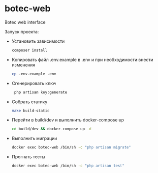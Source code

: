 # botec-web
Botec web interface

Запуск проекта: 
 - Установить зависимости
    ```bash
   composer install
    ```
 - Копировать файл .env.example в .env и при необходимости внести изменения
    ```bash
   cp .env.example .env
   ```
 - Сгенерировать ключ 
   ```bash
    php artisan key:generate
   ````
 - Собрать статику
    ```bash
    make build-static
    ```
 - Перейти в build/dev и выполнить docker-compose up
    ```bash
    cd build/dev && docker-compose up -d
    ```
 - Выполнить миграции
    ```bash
    docker exec botec-web /bin/sh -c "php artisan migrate"
    ```
 - Прогнать тесты
    ```bash
    docker exec botec-web /bin/sh -c "php artisan test"
    ``` 
